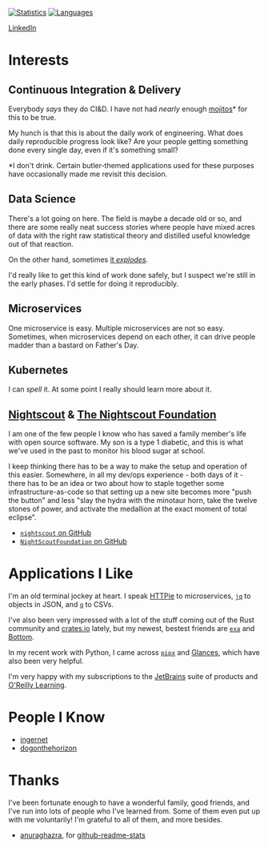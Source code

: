 [![Statistics](https://github-readme-stats.vercel.app/api?username=gdaleson&show_icons=true&theme=vision-friendly-dark)](https://github.com/anuraghazra/github-readme-stats)
[![Languages](https://github-readme-stats.vercel.app/api/top-langs/?username=gdaleson&theme=vision-friendly-dark)](https://github.com/anuraghazra/github-readme-stats)

[LinkedIn](https://www.linkedin.com/in/gabrieldaleson/)

# Interests

## Continuous Integration & Delivery

Everybody _says_ they do CI&D. I have not had _nearly_ enough [mojitos](https://twitter.com/jezhumble/status/910202369354297344)* for this to be true.

My hunch is that this is about the daily work of engineering. What does daily reproducible progress look like? Are your people getting something done every single day, even if it's something small?

*I don't drink. Certain butler-themed applications used for these purposes have occasionally made me revisit this decision.

## Data Science

There's a lot going on here. The field is maybe a decade old or so, and there are some really neat success stories where people have mixed acres of data with the right raw statistical theory and distilled useful knowledge out of that reaction.

On the other hand, sometimes [it _explodes_](https://www.nytimes.com/2018/04/04/us/politics/cambridge-analytica-scandal-fallout.html).

I'd really like to get this kind of work done safely, but I suspect we're still in the early phases. I'd settle for doing it reproducibly.

## Microservices

One microservice is easy. Multiple microservices are not so easy. Sometimes, when microservices depend on each other, it can drive people madder than a bastard on Father's Day.

## Kubernetes

I can _spell_ it. At some point I really should learn more about it.

## [Nightscout](http://www.nightscout.info/) & [The Nightscout Foundation](https://www.nightscoutfoundation.org/)

I am one of the few people I know who has saved a family member's life with open source software. My son is a type 1 diabetic, and this is what we've used in the past to monitor his blood sugar at school.

I keep thinking there has to be a way to make the setup and operation of this easier. Somewhere, in all my dev/ops experience - both days of it - there has to be an idea or two about how to staple together some infrastructure-as-code so that setting up a new site becomes more "push the button" and less "slay the hydra with the minotaur horn, take the twelve stones of power, and activate the medallion at the exact moment of total eclipse".

* [`nightscout` on GitHub](https://github.com/nightscout)
* [`NightScoutFoundation` on GitHub](https://github.com/NightscoutFoundation)


# Applications I Like

I'm an old terminal jockey at heart. I speak [HTTPie](https://httpie.org/) to microservices, [`jq`](https://stedolan.github.io/jq/) to objects in JSON, and [`q`](https://github.com/harelba/q) to CSVs.

I've also been very impressed with a lot of the stuff coming out of the Rust community and [crates.io](https://crates.io/) lately, but my newest, bestest friends are [`exa`](https://the.exa.website/) and [Bottom](https://github.com/ClementTsang/bottom).

In my recent work with Python, I came across [`pipx`](https://pipxproject.github.io/pipx/) and [Glances](https://nicolargo.github.io/glances/), which have also been very helpful.

I'm very happy with my subscriptions to the [JetBrains](https://www.jetbrains.com/) suite of products and [O'Reilly Learning](https://learning.oreilly.com/).

# People I Know

* [ingernet](https://github.com/ingernet)
* [dogonthehorizon](https://github.com/dogonthehorizon)

# Thanks

I've been fortunate enough to have a wonderful family, good friends, and I've run into lots of people who I've learned from. Some of them even put up with me voluntarily! I'm grateful to all of them, and more besides.
* [anuraghazra](https://github.com/anuraghazra), for [github-readme-stats](https://github.com/anuraghazra/github-readme-stats)



<!--
**gdaleson/gdaleson** is a ✨ _special_ ✨ repository because its `README.md` (this file) appears on your GitHub profile.

Here are some ideas to get you started:

- 🔭 I’m currently working on ...
- 🌱 I’m currently learning ...
- 👯 I’m looking to collaborate on ...
- 🤔 I’m looking for help with ...
- 💬 Ask me about ...
- 📫 How to reach me: ...
- 😄 Pronouns: ...
- ⚡ Fun fact: ...
-->
